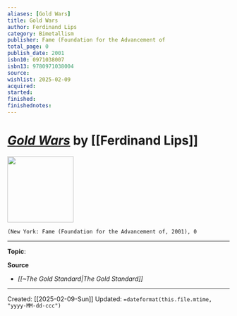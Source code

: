 ```yaml
---
aliases: [Gold Wars]
title: Gold Wars
author: Ferdinand Lips
category: Bimetallism
publisher: Fame (Foundation for the Advancement of
total_page: 0
publish_date: 2001
isbn10: 0971038007
isbn13: 9780971038004
source: 
wishlist: 2025-02-09
acquired: 
started: 
finished: 
finishednotes: 
---
```

# *[Gold Wars]()* by [[Ferdinand Lips]]

<img src="http://books.google.com/books/content?id=tewKAAAACAAJ&printsec=frontcover&img=1&zoom=1&source=gbs_api" width=150>

`(New York: Fame (Foundation for the Advancement of, 2001), 0`



--- 
**Topic**: 

**Source**
- *[[~The Gold Standard|The Gold Standard]]*
 
---
Created: [[2025-02-09-Sun]]
Updated: `=dateformat(this.file.mtime, "yyyy-MM-dd-ccc")`